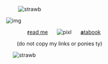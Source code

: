  ⠀ ⠀ ⠀ ⠀ ⠀ ⠀    ⠀ ![strawb](https://biscuit.crd.co/assets/images/gallery85/bedcb2a9.gif?v=cc1c6dfa)

⠀ ⠀ ⠀  ⠀  ⠀![img](https://i.ibb.co/KNLdtcR/IMG-1481.jpg)

⠀ ⠀ ⠀ ⠀ ⠀ ⠀ ⠀ ⠀ ⠀[**r**ead me](https://pyjamaparty.straw.page)⠀ ⠀![pixl](https://wilardo.crd.co/assets/images/gallery02/e911d82f_original.gif?v=40493d29)⠀ ⠀[**a**tabook](https://melomanie.atabook.org/)

⠀ ⠀ ⠀ ⠀ ⠀ ⠀ ⠀(do not copy my links or ponies ty)

⠀ ⠀ ⠀ ⠀ ⠀ ⠀ ![strawb](https://autism.crd.co/assets/images/gallery01/eff3fccd_original.jpg?v=d6547f5c) 
